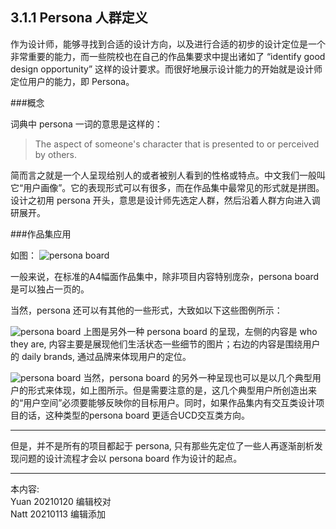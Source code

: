## 3.1.1 Persona 人群定义

作为设计师，能够寻找到合适的设计方向，以及进行合适的初步的设计定位是一个非常重要的能力，而一些院校也在自己的作品集要求中提出诸如了 “identify good design opportunity” 这样的设计要求。而很好地展示设计能力的开始就是设计师定位用户的能力，即 Persona。

###概念

词典中 persona 一词的意思是这样的：

> The aspect of someone's character that is presented to or perceived by others.

简而言之就是一个人呈现给别人的或者被别人看到的性格或特点。中文我们一般叫它“用户画像”。它的表现形式可以有很多，而在作品集中最常见的形式就是拼图。设计之初用 persona 开头，意思是设计师先选定人群，然后沿着人群方向进入调研展开。

###作品集应用

如图：
![persona board](http://kitpic.makebi.net/2021/id_02.jpg)

一般来说，在标准的A4幅面作品集中，除非项目内容特别庞杂，persona board 是可以独占一页的。

当然，persona 还可以有其他的一些形式，大致如以下这些图例所示：

![persona board](http://kitpic.makebi.net/2021/id_03.jpg)
上图是另外一种 persona board 的呈现，左侧的内容是 who they are, 内容主要是展现他们生活状态一些细节的图片；右边的内容是围绕用户的 daily brands, 通过品牌来体现用户的定位。

![persona board](http://kitpic.makebi.net/2021/id_04.jpg)
当然，persona board 的另外一种呈现也可以是以几个典型用户的形式来体现，如上图所示。但是需要注意的是，这几个典型用户所创造出来的“用户空间”必须要能够反映你的目标用户。同时，如果作品集内有交互类设计项目的话，这种类型的persona board 更适合UCD交互类方向。

---

但是，并不是所有的项目都起于 persona, 只有那些先定位了一些人再逐渐剖析发现问题的设计流程才会以 persona board 作为设计的起点。



---
本内容:    
Yuan 20210120 编辑校对  
Natt 20210113 编辑添加
